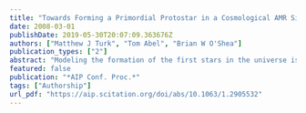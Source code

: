```yaml
---
title: "Towards Forming a Primordial Protostar in a Cosmological AMR Simulation"
date: 2008-03-01
publishDate: 2019-05-30T20:07:09.363676Z
authors: ["Matthew J Turk", "Tom Abel", "Brian W O'Shea"]
publication_types: ["2"]
abstract: "Modeling the formation of the first stars in the universe is a well?posed problem and ideally suited for computational investigation.We have conducted high?resolution numerical studies of the formation of primordial stars. Beginning with primordial initial conditions appropriate for a ?CDM model, we used the Eulerian adaptive mesh refinement code (Enzo) to achieve unprecedented numerical resolution, resolving cosmological scales as well as sub?stellar scales simultaneously. Building on the work of Abel, Bryan and Norman (2002), we followed the evolution of the first collapsing cloud until molecular hydrogen is optically thick to cooling radiation. In addition, the calculations account for the process of collision?induced emission (CIE) and add approximations to the optical depth in both molecular hydrogen roto?vibrational cooling and CIE. Also considered are the effects of chemical heating/cooling from the formation/destruction of molecular hydrogen. We present the results of these simulations, showing the formation of a 10 Jupiter?mass protostellar core bounded by a strongly aspherical accretion shock. Accretion rates are found to be as high as one solar mass per year."
featured: false
publication: "*AIP Conf. Proc.*"
tags: ["Authorship"]
url_pdf: "https://aip.scitation.org/doi/abs/10.1063/1.2905532"
---
```


